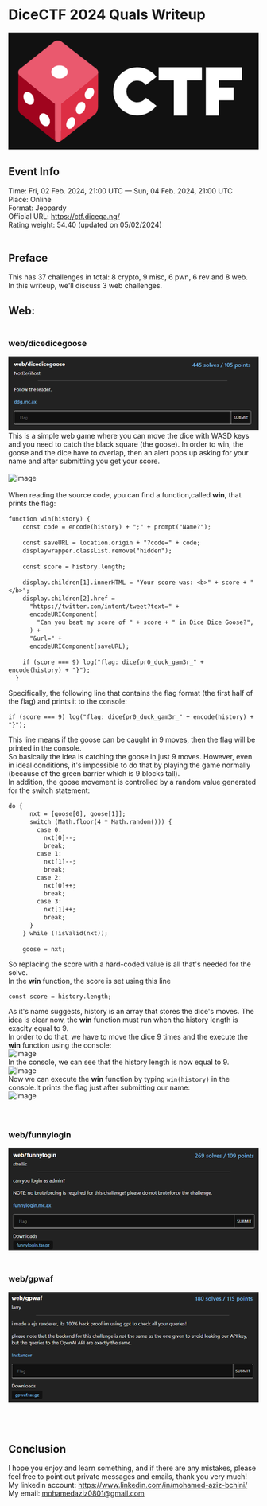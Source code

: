 # DiceCTF 2024 Quals Writeup
![image](https://github.com/mo-hamedaziz/CTF-Writeups/blob/06973f1edd4a587c902b46304436578890393e33/DiceCTF/2024-Quals/assets/dicectf-logo.png)
## Event Info
Time: Fri, 02 Feb. 2024, 21:00 UTC — Sun, 04 Feb. 2024, 21:00 UTC<br>
Place: Online<br>
Format: Jeopardy<br>
Official URL: https://ctf.dicega.ng/<br>
Rating weight: 54.40 (updated on 05/02/2024)<br>
<br>
## Preface<br>
This has 37 challenges in total: 8 crypto, 9 misc, 6 pwn, 6 rev and 8 web. <br>
In this writeup, we'll discuss 3 web challenges.<br>
## Web:
### <br>web/dicedicegoose<br>
![image](https://github.com/mo-hamedaziz/CTF-Writeups/blob/364aab1b015ff96a7f8e5229ee139e9dd43cf0b0/DiceCTF/2024-Quals/assets/dicedicegoose.png)<br>
This is a simple web game where you can move the dice with WASD keys and you need to catch the black square (the goose). In order to win, the goose and the dice have to overlap, then an alert pops up asking for your name and after submitting you get your score.<br><br>
![image](https://github.com/mo-hamedaziz/CTF-Writeups/assets/114874129/0beb3e39-0bf3-44ba-9113-3d97013ef122)<br><br>
When reading the source code, you can find a function,called **win**, that prints the flag:<br>
```
function win(history) {
    const code = encode(history) + ";" + prompt("Name?");

    const saveURL = location.origin + "?code=" + code;
    displaywrapper.classList.remove("hidden");

    const score = history.length;

    display.children[1].innerHTML = "Your score was: <b>" + score + "</b>";
    display.children[2].href =
      "https://twitter.com/intent/tweet?text=" +
      encodeURIComponent(
        "Can you beat my score of " + score + " in Dice Dice Goose?",
      ) +
      "&url=" +
      encodeURIComponent(saveURL);

    if (score === 9) log("flag: dice{pr0_duck_gam3r_" + encode(history) + "}");
  }
```
Specifically, the following line that contains the flag format (the first half of the flag) and prints it to the console:<br>
```
if (score === 9) log("flag: dice{pr0_duck_gam3r_" + encode(history) + "}");
```
This line means if the goose can be caught in 9 moves, then the flag will be printed in the console.<br>So basically the idea is catching the goose in just 9 moves. However, even in ideal conditions, it's impossible to do that by playing the game normally (because of the green barrier which is 9 blocks tall).<br>
In addition, the goose movement is controlled by a random value generated for the switch statement:<br>
```
do {
      nxt = [goose[0], goose[1]];
      switch (Math.floor(4 * Math.random())) {
        case 0:
          nxt[0]--;
          break;
        case 1:
          nxt[1]--;
          break;
        case 2:
          nxt[0]++;
          break;
        case 3:
          nxt[1]++;
          break;
      }
    } while (!isValid(nxt));

    goose = nxt;
```
So replacing the score with a hard-coded value is all that's needed for the solve.<br>
In the **win** function, the score is set using this line<br>
```
const score = history.length;
```
As it's name suggests, history is an array that stores the dice's moves. The idea is clear now, the **win** function must run when the history length is exaclty equal to 9.<br>In order to do that, we have to move the dice 9 times and the execute the **win** function using the console:<br>
![image](https://github.com/mo-hamedaziz/CTF-Writeups/assets/114874129/b495f0e5-6d21-47ab-9d54-0803e474721a)<br>
In the console, we can see that the history length is now equal to 9.<br>
![image](https://github.com/mo-hamedaziz/CTF-Writeups/assets/114874129/827a5ba9-e74d-4e1f-8a02-4620a372a2db)<br>
Now we can execute the **win** function by typing ``` win(history) ``` in the console.It prints the flag just after submitting our name:<br>
![image](https://github.com/mo-hamedaziz/CTF-Writeups/assets/114874129/0c4b27ae-c509-47b3-8350-fcc65221e917)
<br><br>
### <br>web/funnylogin<br>
![image](https://github.com/mo-hamedaziz/CTF-Writeups/blob/364aab1b015ff96a7f8e5229ee139e9dd43cf0b0/DiceCTF/2024-Quals/assets/funnylogin.png)
### <br>web/gpwaf<br>
![image](https://github.com/mo-hamedaziz/CTF-Writeups/blob/364aab1b015ff96a7f8e5229ee139e9dd43cf0b0/DiceCTF/2024-Quals/assets/gpwaf.png)

## <br><br> Conclusion
I hope you enjoy and learn something, and if there are any mistakes, please feel free to point out private messages and emails, thank you very much!<br>
My linkedin account: https://www.linkedin.com/in/mohamed-aziz-bchini/<br>
My email: mohamedaziz0801@gmail.com<br>
